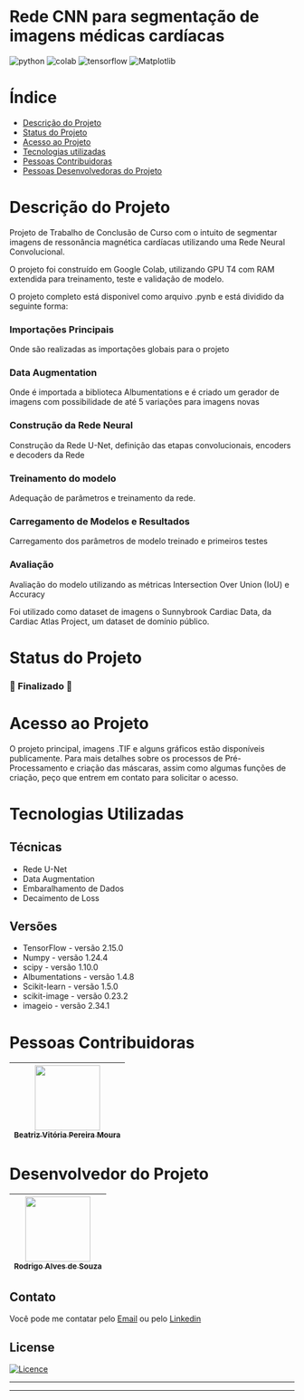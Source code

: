 [MADE_WITH_PYTHON_BADGE]:http://ForTheBadge.com/images/badges/made-with-python.svg
[OPEN_IN_COLAB_BADGE]:https://colab.research.google.com/assets/colab-badge.svg
[TENSOR_FLOW_BADGE]:https://img.shields.io/badge/TensorFlow-%23FF6F00.svg
[MAT_PLOT_LIB]:https://img.shields.io/badge/Matplotlib-%23ffffff.svg?style=for-the-badge&logo=Matplotlib&logoColor=black

# Rede CNN para segmentação de imagens médicas cardíacas

![python][MADE_WITH_PYTHON_BADGE]
![colab][OPEN_IN_COLAB_BADGE]
![tensorflow][TENSOR_FLOW_BADGE]
![Matplotlib][MAT_PLOT_LIB]

# Índice

* [Descrição do Projeto](#descrição-do-projeto)
* [Status do Projeto](#status-do-Projeto)
* [Acesso ao Projeto](#acesso-ao-projeto)
* [Tecnologias utilizadas](#tecnologias-utilizadas)
* [Pessoas Contribuidoras](#pessoas-contribuidoras)
* [Pessoas Desenvolvedoras do Projeto](#pessoas-desenvolvedoras)

# Descrição do Projeto

Projeto de Trabalho de Conclusão de Curso com o intuito de segmentar imagens de ressonância magnética cardíacas utilizando uma Rede Neural Convolucional.

O projeto foi construído em Google Colab, utilizando GPU T4 com RAM extendida para treinamento, teste e validação de modelo. 

O projeto completo está disponivel como arquivo .pynb e está dividido da seguinte forma:

### Importações Principais
Onde são realizadas as importações globais para o projeto
### Data Augmentation
Onde é importada a biblioteca Albumentations e é criado um gerador de imagens com possibilidade de até 5 variações para imagens novas
### Construção da Rede Neural
Construção da Rede U-Net, definição das etapas convolucionais, encoders e decoders da Rede
### Treinamento do modelo
Adequação de parâmetros e treinamento da rede.
### Carregamento de Modelos e Resultados
Carregamento dos parâmetros de modelo treinado e primeiros testes
### Avaliação
Avaliação do modelo utilizando as métricas Intersection Over Union (IoU) e Accuracy

Foi utilizado como dataset de imagens o Sunnybrook Cardiac Data, da Cardiac Atlas Project, um dataset de domínio público.

# Status do Projeto

### :checkered_flag: Finalizado :checkered_flag:

# Acesso ao Projeto

O projeto principal, imagens .TIF e alguns gráficos estão disponíveis publicamente. Para mais detalhes sobre os processos de Pré-Processamento e criação das máscaras, assim como algumas funções de criação, peço que entrem em contato para solicitar o acesso. 

# Tecnologias Utilizadas

## Técnicas

+ Rede U-Net
+ Data Augmentation
+ Embaralhamento de Dados
+ Decaimento de Loss

## Versões

+ TensorFlow - versão 2.15.0
+ Numpy - versão 1.24.4
+ scipy - versão 1.10.0
+ Albumentations - versão 1.4.8
+ Scikit-learn - versão 1.5.0
+ scikit-image - versão 0.23.2
+ imageio - versão 2.34.1

# Pessoas Contribuidoras

| [<img loading="lazy" src="https://avatars.githubusercontent.com/u/141643695?v=4" width=115><br><sub>Beatriz Vitória Pereira Moura</sub>](https://github.com/b232076) |
| :---: |

# Desenvolvedor do Projeto

| [<img loading="lazy" src="https://avatars.githubusercontent.com/u/163450820?v=4" width=115><br><sub>Rodrigo Alves de Souza</sub>](https://github.com/Digoas12) |
| :---: |

## Contato

Você pode me contatar pelo [Email](digoas12@gmail.com) ou pelo [Linkedin](https://www.linkedin.com/in/rodrigo-alves-de-souza-5a34b815b/)

## License

[![Licence](https://img.shields.io/github/license/Digoas12/markdown-badges?style=for-the-badge)](./LICENSE)
<hr>
<hr>
